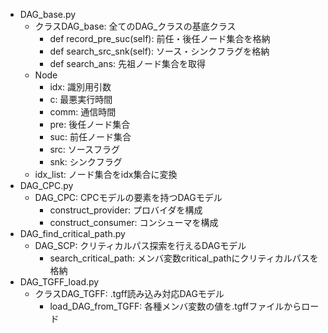 - DAG_base.py
  - クラスDAG_base: 全てのDAG_クラスの基底クラス
    - def record_pre_suc(self): 前任・後任ノード集合を格納
    - def search_src_snk(self): ソース・シンクフラグを格納
    - def search_ans: 先祖ノード集合を取得
  - Node
    - idx:  識別用引数
    - c:    最悪実行時間
    - comm: 通信時間
    - pre:  後任ノード集合
    - suc:  前任ノード集合
    - src:  ソースフラグ
    - snk:  シンクフラグ
  - idx_list: ノード集合をidx集合に変換
- DAG_CPC.py
  - DAG_CPC: CPCモデルの要素を持つDAGモデル
    - construct_provider: プロバイダを構成
    - construct_consumer: コンシューマを構成
- DAG_find_critical_path.py
  - DAG_SCP: クリティカルパス探索を行えるDAGモデル
    - search_critical_path: メンバ変数critical_pathにクリティカルパスを格納
- DAG_TGFF_load.py
  - クラスDAG_TGFF: .tgff読み込み対応DAGモデル
    - load_DAG_from_TGFF: 各種メンバ変数の値を.tgffファイルからロード
